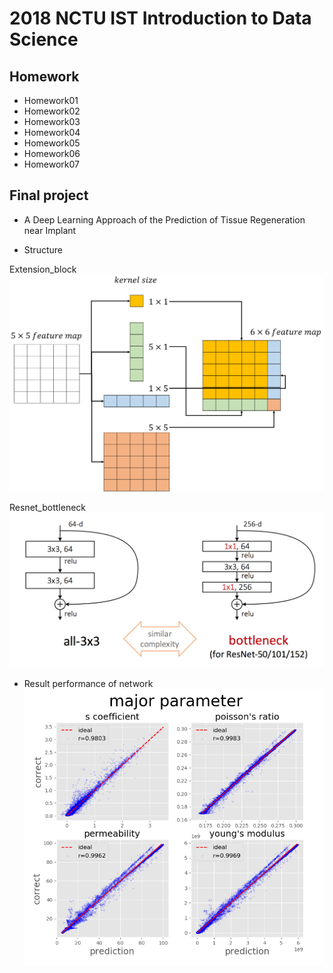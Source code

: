 # 2018 NCTU IST Introduction to Data Science

## Homework
* Homework01
* Homework02
* Homework03
* Homework04
* Homework05
* Homework06
* Homework07

## Final project
* A Deep Learning Approach of the Prediction of Tissue Regeneration near Implant

* Structure  

Extension_block
![Extension_block](https://github.com/acctouhou/Introduction-to-Data-Science/blob/master/Final%20project/extension_block.png)


Resnet_bottleneck
![Resnet_bottleneck](https://github.com/acctouhou/Introduction-to-Data-Science/blob/master/Final%20project/resnet%20bottleneck.png)



* Result 
performance of network
![performance of network](https://github.com/acctouhou/Introduction-to-Data-Science/blob/master/Final%20project/scatterplot.PNG)



